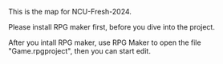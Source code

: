This is the map for NCU-Fresh-2024.

Please install RPG maker first, before you dive into the project.

After you intall RPG maker, use RPG Maker to open the file "Game.rpgproject", then you can start edit.

